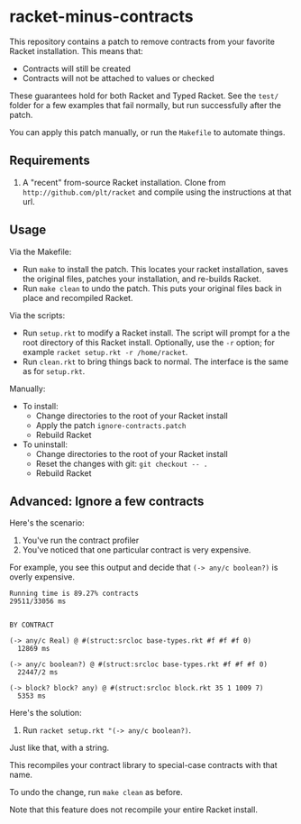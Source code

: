racket-minus-contracts
======================

This repository contains a patch to remove contracts from your favorite
Racket installation.
This means that:
- Contracts will still be created
- Contracts will not be attached to values or checked

These guarantees hold for both Racket and Typed Racket.
See the `test/` folder for a few examples that fail normally, but run
successfully after the patch.

You can apply this patch manually, or run the `Makefile` to automate things.


Requirements
------------
1. A "recent" from-source Racket installation.
   Clone from `http://github.com/plt/racket` and compile using the instructions
   at that url.


Usage
-----
Via the Makefile:
- Run `make` to install the patch.
  This locates your racket installation, saves the original files, patches
  your installation, and re-builds Racket.
- Run `make clean` to undo the patch.
  This puts your original files back in place and recompiled Racket.

Via the scripts:
- Run `setup.rkt` to modify a Racket install.
  The script will prompt for a the root directory of this Racket install.
  Optionally, use the `-r` option; for example `racket setup.rkt -r /home/racket`.
- Run `clean.rkt` to bring things back to normal.
  The interface is the same as for `setup.rkt`.

Manually:
- To install:
  - Change directories to the root of your Racket install
  - Apply the patch `ignore-contracts.patch`
  - Rebuild Racket
- To uninstall:
  - Change directories to the root of your Racket install
  - Reset the changes with git: `git checkout -- .`
  - Rebuild Racket


Advanced: Ignore a few contracts
--------------------------------
Here's the scenario:
1. You've run the contract profiler
2. You've noticed that one particular contract is very expensive.

For example, you see this output and decide that `(-> any/c boolean?)` is overly expensive.
```
Running time is 89.27% contracts
29511/33056 ms


BY CONTRACT

(-> any/c Real) @ #(struct:srcloc base-types.rkt #f #f #f 0)
  12869 ms

(-> any/c boolean?) @ #(struct:srcloc base-types.rkt #f #f #f 0)
  22447/2 ms

(-> block? block? any) @ #(struct:srcloc block.rkt 35 1 1009 7)
  5353 ms
```

Here's the solution:
1. Run `racket setup.rkt "(-> any/c boolean?)`.

Just like that, with a string.

This recompiles your contract library to special-case contracts with that name.

To undo the change, run `make clean` as before.

Note that this feature does not recompile your entire Racket install.
